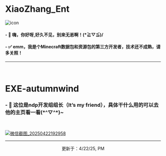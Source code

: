<h1>XiaoZhang_Ent</h1>

![icon](https://github.com/user-attachments/assets/457313e3-8021-43ca-95cc-4285318a2979)

<h4>- 👋 嗨，你好呀,好久不见，别来无恙啊！(*≧▽≦)/</h4>
<h4>- ✅ emm，我是个Minecraft数据包和资源包的第三方开发者，技术还不成熟，请多关照！</h4>

  
<hr>
<br>

<h1>EXE-autumnwind</h1>
<h3>- 🤝 这位是ndp开发组组长（It’s my friend），具体干什么用的可以去他的主页看一看(*^▽^*)~ </h3>
<br>



<a href="https://github.com/EXE-autumnwind">![微信截图_20250422192958](https://github.com/user-attachments/assets/f2d934f1-3b31-44f5-8f47-cc37103b97de)</a>







<hr>
<p align="center" dir="auto">更新于：4/22/25, PM</p>
<!---
XiaoZhang-Ent/XiaoZhang-Ent is a ✨ special ✨ repository because its `README.md` (this file) appears on your GitHub profile.
You can click the Preview link to take a look at your changes.
--->
